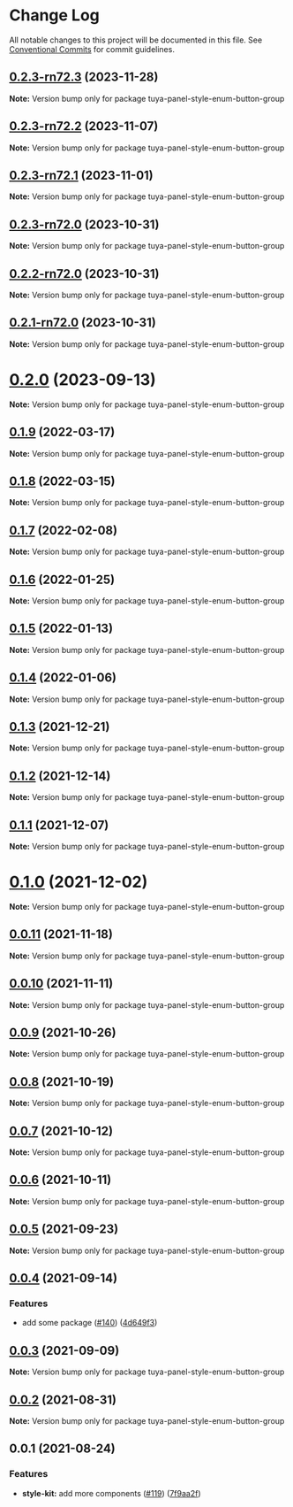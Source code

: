 # Change Log

All notable changes to this project will be documented in this file.
See [Conventional Commits](https://conventionalcommits.org) for commit guidelines.

## [0.2.3-rn72.3](https://github.com/tuya/tuya-panel-kit/compare/tuya-panel-style-enum-button-group@0.2.3-rn72.2...tuya-panel-style-enum-button-group@0.2.3-rn72.3) (2023-11-28)

**Note:** Version bump only for package tuya-panel-style-enum-button-group





## [0.2.3-rn72.2](https://github.com/tuya/tuya-panel-kit/compare/tuya-panel-style-enum-button-group@0.2.3-rn72.1...tuya-panel-style-enum-button-group@0.2.3-rn72.2) (2023-11-07)

**Note:** Version bump only for package tuya-panel-style-enum-button-group





## [0.2.3-rn72.1](https://github.com/tuya/tuya-panel-kit/compare/tuya-panel-style-enum-button-group@0.2.3-rn72.0...tuya-panel-style-enum-button-group@0.2.3-rn72.1) (2023-11-01)

**Note:** Version bump only for package tuya-panel-style-enum-button-group





## [0.2.3-rn72.0](https://github.com/tuya/tuya-panel-kit/compare/tuya-panel-style-enum-button-group@0.2.2-rn72.0...tuya-panel-style-enum-button-group@0.2.3-rn72.0) (2023-10-31)

**Note:** Version bump only for package tuya-panel-style-enum-button-group





## [0.2.2-rn72.0](https://github.com/tuya/tuya-panel-kit/compare/tuya-panel-style-enum-button-group@0.2.1-rn72.0...tuya-panel-style-enum-button-group@0.2.2-rn72.0) (2023-10-31)

**Note:** Version bump only for package tuya-panel-style-enum-button-group





## [0.2.1-rn72.0](https://github.com/tuya/tuya-panel-kit/compare/tuya-panel-style-enum-button-group@0.2.0...tuya-panel-style-enum-button-group@0.2.1-rn72.0) (2023-10-31)

**Note:** Version bump only for package tuya-panel-style-enum-button-group





# [0.2.0](https://github.com/tuya/tuya-panel-kit/compare/tuya-panel-style-enum-button-group@0.1.9...tuya-panel-style-enum-button-group@0.2.0) (2023-09-13)

**Note:** Version bump only for package tuya-panel-style-enum-button-group





## [0.1.9](https://github.com/tuya/tuya-panel-kit/compare/tuya-panel-style-enum-button-group@0.1.8...tuya-panel-style-enum-button-group@0.1.9) (2022-03-17)

**Note:** Version bump only for package tuya-panel-style-enum-button-group





## [0.1.8](https://github.com/tuya/tuya-panel-kit/compare/tuya-panel-style-enum-button-group@0.1.7...tuya-panel-style-enum-button-group@0.1.8) (2022-03-15)

**Note:** Version bump only for package tuya-panel-style-enum-button-group





## [0.1.7](https://github.com/tuya/tuya-panel-kit/compare/tuya-panel-style-enum-button-group@0.1.6...tuya-panel-style-enum-button-group@0.1.7) (2022-02-08)

**Note:** Version bump only for package tuya-panel-style-enum-button-group





## [0.1.6](https://github.com/tuya/tuya-panel-kit/compare/tuya-panel-style-enum-button-group@0.1.5...tuya-panel-style-enum-button-group@0.1.6) (2022-01-25)

**Note:** Version bump only for package tuya-panel-style-enum-button-group





## [0.1.5](https://github.com/tuya/tuya-panel-kit/compare/tuya-panel-style-enum-button-group@0.1.4...tuya-panel-style-enum-button-group@0.1.5) (2022-01-13)

**Note:** Version bump only for package tuya-panel-style-enum-button-group





## [0.1.4](https://github.com/tuya/tuya-panel-kit/compare/tuya-panel-style-enum-button-group@0.1.3...tuya-panel-style-enum-button-group@0.1.4) (2022-01-06)

**Note:** Version bump only for package tuya-panel-style-enum-button-group





## [0.1.3](https://github.com/tuya/tuya-panel-kit/compare/tuya-panel-style-enum-button-group@0.1.2...tuya-panel-style-enum-button-group@0.1.3) (2021-12-21)

**Note:** Version bump only for package tuya-panel-style-enum-button-group





## [0.1.2](https://github.com/tuya/tuya-panel-kit/compare/tuya-panel-style-enum-button-group@0.1.1...tuya-panel-style-enum-button-group@0.1.2) (2021-12-14)

**Note:** Version bump only for package tuya-panel-style-enum-button-group





## [0.1.1](https://github.com/tuya/tuya-panel-kit/compare/tuya-panel-style-enum-button-group@0.0.11...tuya-panel-style-enum-button-group@0.1.1) (2021-12-07)

**Note:** Version bump only for package tuya-panel-style-enum-button-group





# [0.1.0](https://github.com/tuya/tuya-panel-kit/compare/tuya-panel-style-enum-button-group@0.0.11...tuya-panel-style-enum-button-group@0.1.0) (2021-12-02)

**Note:** Version bump only for package tuya-panel-style-enum-button-group





## [0.0.11](https://github.com/tuya/tuya-panel-kit/compare/tuya-panel-style-enum-button-group@0.0.10...tuya-panel-style-enum-button-group@0.0.11) (2021-11-18)

**Note:** Version bump only for package tuya-panel-style-enum-button-group





## [0.0.10](https://github.com/tuya/tuya-panel-kit/compare/tuya-panel-style-enum-button-group@0.0.9...tuya-panel-style-enum-button-group@0.0.10) (2021-11-11)

**Note:** Version bump only for package tuya-panel-style-enum-button-group





## [0.0.9](https://github.com/tuya/tuya-panel-kit/compare/tuya-panel-style-enum-button-group@0.0.8...tuya-panel-style-enum-button-group@0.0.9) (2021-10-26)

**Note:** Version bump only for package tuya-panel-style-enum-button-group





## [0.0.8](https://github.com/tuya/tuya-panel-kit/compare/tuya-panel-style-enum-button-group@0.0.6...tuya-panel-style-enum-button-group@0.0.8) (2021-10-19)

**Note:** Version bump only for package tuya-panel-style-enum-button-group





## [0.0.7](https://github.com/tuya/tuya-panel-kit/compare/tuya-panel-style-enum-button-group@0.0.6...tuya-panel-style-enum-button-group@0.0.7) (2021-10-12)

**Note:** Version bump only for package tuya-panel-style-enum-button-group





## [0.0.6](https://github.com/tuya/tuya-panel-kit/compare/tuya-panel-style-enum-button-group@0.0.5...tuya-panel-style-enum-button-group@0.0.6) (2021-10-11)

**Note:** Version bump only for package tuya-panel-style-enum-button-group





## [0.0.5](https://github.com/tuya/tuya-panel-kit/compare/tuya-panel-style-enum-button-group@0.0.4...tuya-panel-style-enum-button-group@0.0.5) (2021-09-23)

**Note:** Version bump only for package tuya-panel-style-enum-button-group





## [0.0.4](https://github.com/tuya/tuya-panel-kit/compare/tuya-panel-style-enum-button-group@0.0.3...tuya-panel-style-enum-button-group@0.0.4) (2021-09-14)


### Features

* add some package ([#140](https://github.com/tuya/tuya-panel-kit/issues/140)) ([4d649f3](https://github.com/tuya/tuya-panel-kit/commit/4d649f3020ac96bc9aa16c0d27f925b13244317c))





## [0.0.3](https://github.com/tuya/tuya-panel-kit/compare/tuya-panel-style-enum-button-group@0.0.2...tuya-panel-style-enum-button-group@0.0.3) (2021-09-09)

**Note:** Version bump only for package tuya-panel-style-enum-button-group





## [0.0.2](https://github.com/tuya/tuya-panel-kit/compare/tuya-panel-style-enum-button-group@0.0.1...tuya-panel-style-enum-button-group@0.0.2) (2021-08-31)

**Note:** Version bump only for package tuya-panel-style-enum-button-group





## 0.0.1 (2021-08-24)


### Features

* **style-kit:** add more components ([#119](https://github.com/tuya/tuya-panel-kit/issues/119)) ([7f9aa2f](https://github.com/tuya/tuya-panel-kit/commit/7f9aa2fecf01c73760eeb88fcc09703ccef3afca))
